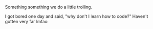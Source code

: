Something something we do a little trolling.

I got bored one day and said, "why don't I learn how to code?"
Haven't gotten very far lmfao
